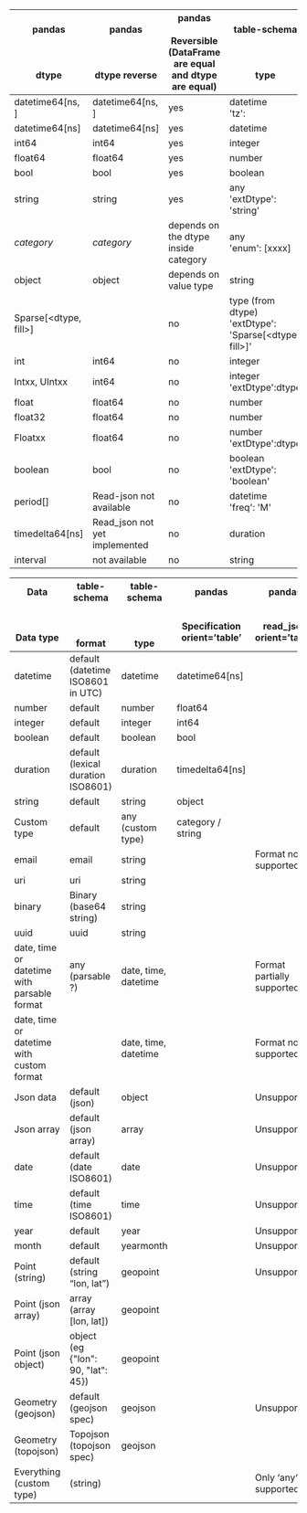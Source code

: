 





| **pandas**<br><br><br><br>dtype | **pandas**<br><br><br><br>dtype reverse | **pandas**<br><br>Reversible<br>(DataFrame are equal <br>and dtype are equal) | **table-schema**<br><br><br><br>type |
| -------------------- | -------------------- | -------------------- | -------------------- |
| datetime64[ns, <tz>]  | datetime64[ns, <tz>]          | yes | datetime<br>'tz': <tz> |
| datetime64[ns]        | datetime64[ns]                | yes | datetime |
| int64                 | int64                         | yes | integer |
| float64               | float64                       | yes | number |
| bool                  | bool                          | yes | boolean |
| string                | string                        | yes | any<br>'extDtype': 'string' |
| *category*              | *category*                      | depends on the dtype inside category | any<br>'enum': [xxxx] |
| object                | object                        | depends on value type | string |
| Sparse[<dtype, fill>] | <dtype>                       | no | type (from dtype)<br>'extDtype': 'Sparse[<dtype, fill>]' |
| int                   | int64                         | no | integer |
| Intxx, UIntxx         | int64                         | no | integer<br>'extDtype':dtype |
| float                 | float64                       | no | number |
| float32               | float64                       | no | number |
| Floatxx               | float64                       | no | number<br>'extDtype':dtype |
| boolean               | bool                          | no | boolean<br>'extDtype': 'boolean' |
| period[<freq>]        | Read-json not available       | no | datetime<br>'freq': 'M' |
| timedelta64[ns]       | Read_json not yet implemented | no | duration |
| interval              | not available                 | no | string |




| **Data**<br><br><br><br>Data type           | **table-schema**<br><br><br><br>format| **table-schema**<br><br><br><br>type | **pandas**<br><br><br>Specification<br>orient=’table’ |  **pandas**<br><br><br>read_json<br>orient=’table’ |
| ------------------------------------------- | ---------------------------------- | -------------------- | -------------------- | -------------------- |
| datetime                                    | default (datetime ISO8601 in UTC)  | datetime             | datetime64[ns] |  |
| number                                      | default                            | number               | float64 |  |
| integer                                     | default                            | integer              | int64 |  |
| boolean                                     | default                            | boolean              | bool |  |
| duration                                    | default (lexical duration ISO8601) | duration             | timedelta64[ns] |  |
| string                                      | default                            | string               | object |  |
| Custom type                                 | default                            | any (custom type)    | category / string |  |
| email                                       | email                              | string               |  | Format not supported |
| uri                                         | uri                                | string               |
| binary                                      | Binary (base64 string)             | string               |
| uuid                                        | uuid                               | string               |
| date, time or datetime with parsable format | any (parsable ?)                   | date, time, datetime |  | Format partially supported |
| date, time or datetime with custom format   | <PATTERN>                          | date, time, datetime |  | Format not supported |
| Json data                                   | default (json)                     | object               |  | Unsupported |
| Json array                                  | default (json array)               | array                |  | Unsupported |
| date                                        | default (date ISO8601)             | date                 |  | Unsupported |
| time                                        | default (time ISO8601)             | time                 |  | Unsupported |
| year                                        | default                            | year                 |  | Unsupported |
| month                                       | default                            | yearmonth            |  | Unsupported |
| Point (string)                              | default (string “lon, lat”)        | geopoint             |  | Unsupported |
| Point (json array)                          | array (array [lon, lat])           | geopoint             |
| Point (json object)                         | object (eg {"lon": 90, "lat": 45}) | geopoint             |
| Geometry (geojson)                          | default (geojson spec)             | geojson              |  | Unsupported |
| Geometry (topojson)                         | Topojson (topojson spec)           | geojson              |
| Everything (custom type)                    | <any> (string)                     | <any>                |  | Only ‘any‘ is supported |
